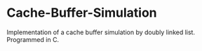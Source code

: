 # Cache-Buffer-Simulation
Implementation of a cache buffer simulation by doubly linked list. Programmed in C.
